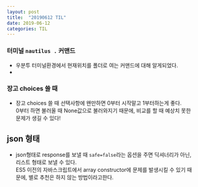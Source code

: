 ```yaml
--- 
layout: post
title:  "20190612 TIL"
date: 2019-06-12
categories: TIL
--- 
```

### 터미널 `nautilus .` 커맨드
- 우분투 터미널환경에서 현재위치를 폴더로 여는 커맨드에 대해 알게되었다.
-
### 장고 choices 쓸 때
- 장고 choices 쓸 때 선택사항에 왠만하면 0부터 시작말고 1부터하는게 좋다.  
  0부터 하면 불러올 때 None값으로 불러와지기 때문에, 비교를 할 때 예상치 못한 문제가 생길 수 있다!  

## json 형태
- json형태로 response를 보낼 때 `safe=false`라는 옵션을 주면 딕셔너리가 아닌, 리스트 형태로 보낼 수 있다.  
  ES5 이전의 자바스크립트에서 array constructor에 문제를 발생시킬 수 있기 때문에, 별로 추천은 하지 않는 방법이라고한다.  
